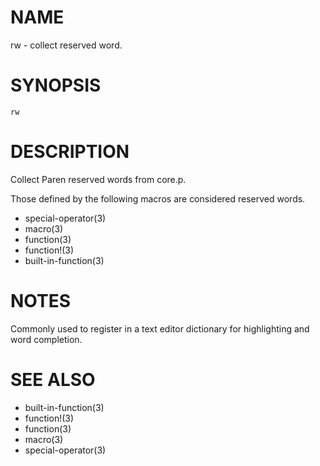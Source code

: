 # NAME
rw - collect reserved word.

# SYNOPSIS

    rw

# DESCRIPTION
Collect Paren reserved words from core.p.

Those defined by the following macros are considered reserved words.

- special-operator(3)
- macro(3)
- function(3)
- function!(3)
- built-in-function(3)

# NOTES
Commonly used to register in a text editor dictionary for highlighting and word completion.

# SEE ALSO
- built-in-function(3)
- function!(3)
- function(3)
- macro(3)
- special-operator(3)
